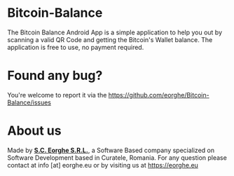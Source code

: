 # Bitcoin-Balance
The Bitcoin Balance Android App is a simple application to help you out by scanning a valid QR Code and getting the Bitcoin's Wallet balance. 
The application is free to use, no payment required.
# Found any bug?
You're welcome to report it via the https://github.com/eorghe/Bitcoin-Balance/issues

# About us
Made by [**S.C. Eorghe S.R.L.**](https://eorghe.eu), a Software Based company specialized on Software Development based in Curatele, Romania. 
For any question please contact at info [at] eorghe.eu or by visiting us at https://eorghe.eu
